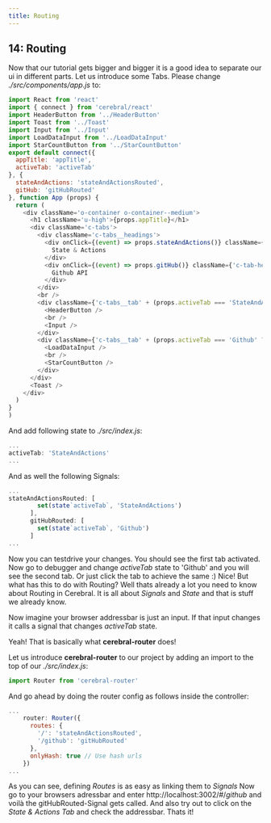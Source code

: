 ```yaml
---
title: Routing
---
```


## 14: Routing

Now that our tutorial gets bigger and bigger it is a good idea to separate our ui in different parts.
Let us introduce some Tabs.
Please change *./src/components/app.js* to:
```js
import React from 'react'
import { connect } from 'cerebral/react'
import HeaderButton from '../HeaderButton'
import Toast from '../Toast'
import Input from '../Input'
import LoadDataInput from '../LoadDataInput'
import StarCountButton from '../StarCountButton'
export default connect({
  appTitle: 'appTitle',
  activeTab: 'activeTab'
}, {
  stateAndActions: 'stateAndActionsRouted',
  gitHub: 'gitHubRouted'
}, function App (props) {
  return (
    <div className='o-container o-container--medium'>
      <h1 className='u-high'>{props.appTitle}</h1>
      <div className='c-tabs'>
        <div className='c-tabs__headings'>
          <div onClick={(event) => props.stateAndActions()} className={'c-tab-heading c-tab-heading' + (props.activeTab === 'StateAndActions' ? '--active' : '')}>
            State & Actions
          </div>
          <div onClick={(event) => props.gitHub()} className={'c-tab-heading c-tab-heading' + (props.activeTab === 'Github' ? '--active' : '')}>
            Github API
          </div>
        </div>
        <br />
        <div className={'c-tabs__tab' + (props.activeTab === 'StateAndActions' ? '--active' : '')}>
          <HeaderButton />
          <br />
          <Input />
        </div>
        <div className={'c-tabs__tab' + (props.activeTab === 'Github' ? '--active' : '')}>
          <LoadDataInput />
          <br />
          <StarCountButton />
        </div>
      </div>
      <Toast />
    </div>
  )
}
)

```

And add following state to *./src/index.js*:
```js
...
activeTab: 'StateAndActions'
...
```
And as well the following Signals:
```js
...
stateAndActionsRouted: [
        set(state`activeTab`, 'StateAndActions')
      ],
      gitHubRouted: [
        set(state`activeTab`, 'Github')
      ]
...
```
Now you can testdrive your changes.
You should see the first tab activated.
Now go to debugger and change *activeTab* state to 'Github' and you will see the second tab.
Or just click the tab to achieve the same :)
Nice! But what has this to do with Routing?
Well thats already a lot you need to know about Routing in Cerebral. It is all about *Signals* and *State* and that is stuff we already know.

Now imagine your browser addressbar is just an input. If that input changes it calls a signal that changes *activeTab* state.

Yeah! That is basically what **cerebral-router** does! 

Let us introduce **cerebral-router** to our project by adding an import to the top of our *./src/index.js*:

```js
import Router from 'cerebral-router'

```

And go ahead by doing the router config as follows inside the controller:
```js
...
    router: Router({
      routes: {
        '/': 'stateAndActionsRouted',
        '/github': 'gitHubRouted'
      },
      onlyHash: true // Use hash urls
    })
...
```

As you can see, defining *Routes* is as easy as linking them to *Signals*
Now go to your browsers adressbar and enter http://localhost:3002/#/*github* and voilà the gitHubRouted-Signal gets called.
And also try out to click on the *State & Actions Tab* and check the addressbar.
Thats it!
